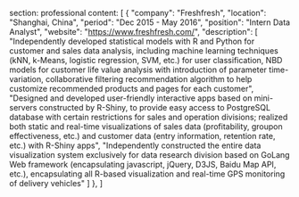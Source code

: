 section: professional
content: [
{
    "company": "Freshfresh",
    "location": "Shanghai, China",
    "period": "Dec 2015 - May 2016",
    "position": "Intern Data Analyst",
    "website": "https://www.freshfresh.com/",
    "description": [
        "Independently developed statistical models with R and Python for customer and sales data analysis, including machine learning techniques (kNN, k-Means, logistic regression, SVM, etc.) for user classification, NBD models for customer life value analysis with introduction of parameter time-variation, collaborative filtering recommendation algorithm to help customize recommended products and pages for each customer",
        "Designed and developed user-friendly interactive apps based on mini-servers constructed by R-Shiny, to provide easy access to PostgreSQL database with certain restrictions for sales and operation divisions; realized both static and real-time visualizations of sales data (profitability, groupon effectiveness, etc.) and customer data (entry information, retention rate, etc.) with R-Shiny apps",
        "Independently constructed the entire data visualization system exclusively for data research division based on GoLang Web framework (encapsulating javascript, jQuery, D3JS, Baidu Map API, etc.), encapsulating all R-based visualization and real-time GPS monitoring of delivery vehicles"
    ]
},
]
